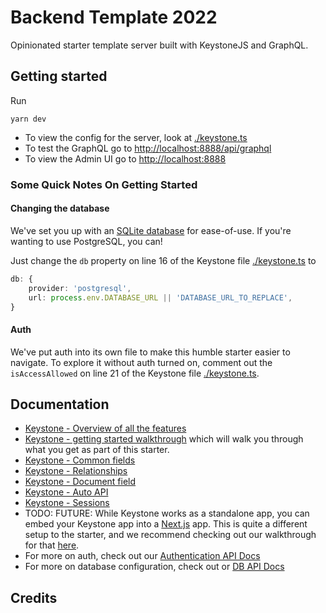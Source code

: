# Backend Template 2022

Opinionated starter template server built with KeystoneJS and GraphQL.

## Getting started

Run

```
yarn dev
```

- To view the config for the server, look at [./keystone.ts](./keystone.ts)
- To test the GraphQL go to [http://localhost:8888/api/graphql](http://localhost:8888/api/graphql)
- To view the Admin UI go to [http://localhost:8888](http://localhost:8888/)


### Some Quick Notes On Getting Started

#### Changing the database

We've set you up with an [SQLite database](https://keystonejs.com/docs/apis/config#sqlite) for ease-of-use. If you're wanting to use PostgreSQL, you can!

Just change the `db` property on line 16 of the Keystone file [./keystone.ts](./keystone.ts) to

```typescript
db: {
    provider: 'postgresql',
    url: process.env.DATABASE_URL || 'DATABASE_URL_TO_REPLACE',
}
```


#### Auth

We've put auth into its own file to make this humble starter easier to navigate. To explore it without auth turned on, comment out the `isAccessAllowed` on line 21 of the Keystone file [./keystone.ts](./keystone.ts).

## Documentation
- [Keystone - Overview of all the features](https://keystonejs.com/why-keystone#features)
- [Keystone - getting started walkthrough](https://keystonejs.com/docs/walkthroughs/getting-started-with-create-keystone-app) which will walk you through what you get as part of this starter.
- [Keystone - Common fields](https://keystonejs.com/docs/apis/fields#fields-api)
- [Keystone - Relationships](https://keystonejs.com/docs/guides/relationships#understanding-relationships)
- [Keystone - Document field](https://keystonejs.com/docs/guides/document-fields#how-to-use-document-fields)
- [Keystone - Auto API](https://keystonejs.com/docs/apis/auth#authentication-api)
- [Keystone - Sessions](https://keystonejs.com/docs/apis/session#session-api)
- TODO: FUTURE: While Keystone works as a standalone app, you can embed your Keystone app into a [Next.js](https://nextjs.org/) app. This is quite a different setup to the starter, and we recommend checking out our walkthrough for that [here](https://keystonejs.com/docs/walkthroughs/embedded-mode-with-sqlite-nextjs#how-to-embed-keystone-sq-lite-in-a-next-js-app).
- For more on auth, check out our [Authentication API Docs](https://keystonejs.com/docs/apis/auth#authentication-api)
- For more on database configuration, check out or [DB API Docs](https://keystonejs.com/docs/apis/config#db)


## Credits


